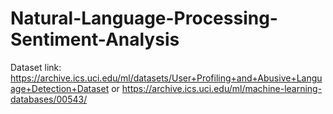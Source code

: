 # Natural-Language-Processing-Sentiment-Analysis
Dataset link: https://archive.ics.uci.edu/ml/datasets/User+Profiling+and+Abusive+Language+Detection+Dataset or https://archive.ics.uci.edu/ml/machine-learning-databases/00543/
